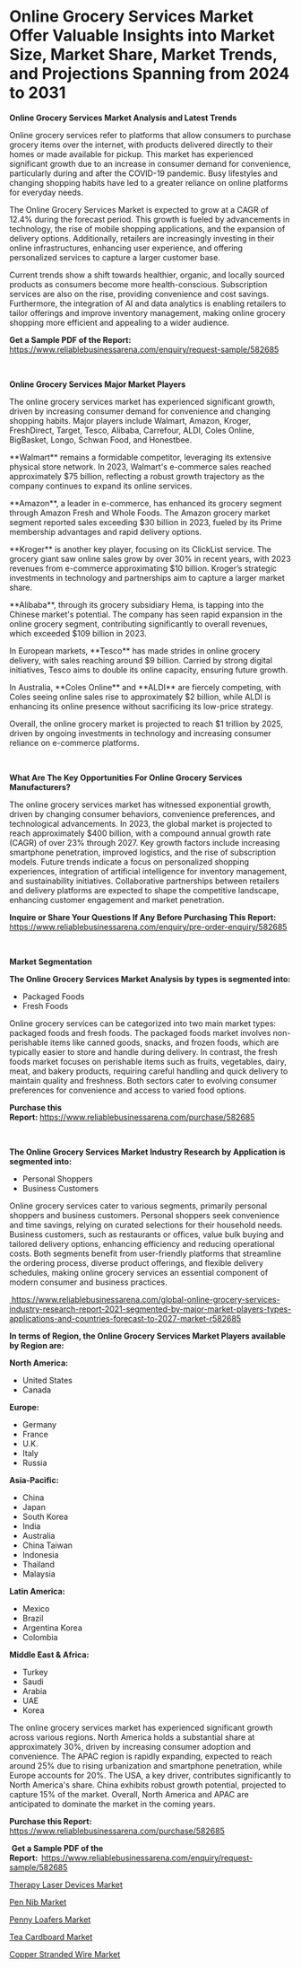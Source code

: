 <p><h1>Online Grocery Services Market Offer Valuable Insights into Market Size, Market Share, Market Trends, and Projections Spanning from 2024 to 2031</h1></p><p><strong>Online Grocery Services Market Analysis and Latest Trends</strong></p>
<p><p>Online grocery services refer to platforms that allow consumers to purchase grocery items over the internet, with products delivered directly to their homes or made available for pickup. This market has experienced significant growth due to an increase in consumer demand for convenience, particularly during and after the COVID-19 pandemic. Busy lifestyles and changing shopping habits have led to a greater reliance on online platforms for everyday needs.</p><p>The Online Grocery Services Market is expected to grow at a CAGR of 12.4% during the forecast period. This growth is fueled by advancements in technology, the rise of mobile shopping applications, and the expansion of delivery options. Additionally, retailers are increasingly investing in their online infrastructures, enhancing user experience, and offering personalized services to capture a larger customer base.</p><p>Current trends show a shift towards healthier, organic, and locally sourced products as consumers become more health-conscious. Subscription services are also on the rise, providing convenience and cost savings. Furthermore, the integration of AI and data analytics is enabling retailers to tailor offerings and improve inventory management, making online grocery shopping more efficient and appealing to a wider audience.</p></p>
<p><strong>Get a Sample PDF of the Report:&nbsp;</strong> <a href="https://www.reliablebusinessarena.com/enquiry/request-sample/582685?utm_campaign=1259&utm_medium=2&utm_source=Github&utm_content=ia&utm_term=27092024&utm_id=online-grocery-services">https://www.reliablebusinessarena.com/enquiry/request-sample/582685</a></p>
<p>&nbsp;</p>
<p><strong>Online Grocery Services Major Market Players</strong></p>
<p><p>The online grocery services market has experienced significant growth, driven by increasing consumer demand for convenience and changing shopping habits. Major players include Walmart, Amazon, Kroger, FreshDirect, Target, Tesco, Alibaba, Carrefour, ALDI, Coles Online, BigBasket, Longo, Schwan Food, and Honestbee.</p><p>**Walmart** remains a formidable competitor, leveraging its extensive physical store network. In 2023, Walmart's e-commerce sales reached approximately $75 billion, reflecting a robust growth trajectory as the company continues to expand its online services.</p><p>**Amazon**, a leader in e-commerce, has enhanced its grocery segment through Amazon Fresh and Whole Foods. The Amazon grocery market segment reported sales exceeding $30 billion in 2023, fueled by its Prime membership advantages and rapid delivery options.</p><p>**Kroger** is another key player, focusing on its ClickList service. The grocery giant saw online sales grow by over 30% in recent years, with 2023 revenues from e-commerce approximating $10 billion. Kroger’s strategic investments in technology and partnerships aim to capture a larger market share.</p><p>**Alibaba**, through its grocery subsidiary Hema, is tapping into the Chinese market's potential. The company has seen rapid expansion in the online grocery segment, contributing significantly to overall revenues, which exceeded $109 billion in 2023.</p><p>In European markets, **Tesco** has made strides in online grocery delivery, with sales reaching around $9 billion. Carried by strong digital initiatives, Tesco aims to double its online capacity, ensuring future growth.</p><p>In Australia, **Coles Online** and **ALDI** are fiercely competing, with Coles seeing online sales rise to approximately $2 billion, while ALDI is enhancing its online presence without sacrificing its low-price strategy. </p><p>Overall, the online grocery market is projected to reach $1 trillion by 2025, driven by ongoing investments in technology and increasing consumer reliance on e-commerce platforms.</p></p>
<p>&nbsp;</p>
<p><strong>What Are The Key Opportunities For Online Grocery Services Manufacturers?</strong></p>
<p><p>The online grocery services market has witnessed exponential growth, driven by changing consumer behaviors, convenience preferences, and technological advancements. In 2023, the global market is projected to reach approximately $400 billion, with a compound annual growth rate (CAGR) of over 23% through 2027. Key growth factors include increasing smartphone penetration, improved logistics, and the rise of subscription models. Future trends indicate a focus on personalized shopping experiences, integration of artificial intelligence for inventory management, and sustainability initiatives. Collaborative partnerships between retailers and delivery platforms are expected to shape the competitive landscape, enhancing customer engagement and market penetration.</p></p>
<p><strong>Inquire or Share Your Questions If Any Before Purchasing This Report:</strong> <a href="https://www.reliablebusinessarena.com/enquiry/pre-order-enquiry/582685?utm_campaign=1259&utm_medium=2&utm_source=Github&utm_content=ia&utm_term=27092024&utm_id=online-grocery-services">https://www.reliablebusinessarena.com/enquiry/pre-order-enquiry/582685</a></p>
<p>&nbsp;</p>
<p><strong>Market Segmentation</strong></p>
<p><strong>The Online Grocery Services Market Analysis by types is segmented into:</strong></p>
<p><ul><li>Packaged Foods</li><li>Fresh Foods</li></ul></p>
<p><p>Online grocery services can be categorized into two main market types: packaged foods and fresh foods. The packaged foods market involves non-perishable items like canned goods, snacks, and frozen foods, which are typically easier to store and handle during delivery. In contrast, the fresh foods market focuses on perishable items such as fruits, vegetables, dairy, meat, and bakery products, requiring careful handling and quick delivery to maintain quality and freshness. Both sectors cater to evolving consumer preferences for convenience and access to varied food options.</p></p>
<p><strong>Purchase this Report:&nbsp;</strong><a href="https://www.reliablebusinessarena.com/purchase/582685?utm_campaign=1259&utm_medium=2&utm_source=Github&utm_content=ia&utm_term=27092024&utm_id=online-grocery-services">https://www.reliablebusinessarena.com/purchase/582685</a></p>
<p>&nbsp;</p>
<p><strong>The Online Grocery Services Market Industry Research by Application is segmented into:</strong></p>
<p><ul><li>Personal Shoppers</li><li>Business Customers</li></ul></p>
<p><p>Online grocery services cater to various segments, primarily personal shoppers and business customers. Personal shoppers seek convenience and time savings, relying on curated selections for their household needs. Business customers, such as restaurants or offices, value bulk buying and tailored delivery options, enhancing efficiency and reducing operational costs. Both segments benefit from user-friendly platforms that streamline the ordering process, diverse product offerings, and flexible delivery schedules, making online grocery services an essential component of modern consumer and business practices.</p></p>
<p><a href="https://www.reliablebusinessarena.com/global-online-grocery-services-industry-research-report-2021-segmented-by-major-market-players-types-applications-and-countries-forecast-to-2027-market-r582685?utm_campaign=1259&utm_medium=2&utm_source=Github&utm_content=ia&utm_term=27092024&utm_id=online-grocery-services">&nbsp;https://www.reliablebusinessarena.com/global-online-grocery-services-industry-research-report-2021-segmented-by-major-market-players-types-applications-and-countries-forecast-to-2027-market-r582685</a></p>
<p><strong>In terms of Region, the Online Grocery Services Market Players available by Region are:</strong></p>
<p>
    <p> <strong> North America: </strong>
        <ul>
            <li>United States</li>
            <li>Canada</li>
        </ul>
        </p> 
    <p> <strong> Europe: </strong>
        <ul>
            <li>Germany</li>
            <li>France</li>
            <li>U.K.</li>
            <li>Italy</li>
            <li>Russia</li>
        </ul>
        </p> 
    <p> <strong> Asia-Pacific: </strong>
        <ul>
            <li>China</li>
            <li>Japan</li>
            <li>South Korea</li>
            <li>India</li>
            <li>Australia</li>
            <li>China Taiwan</li>
            <li>Indonesia</li>
            <li>Thailand</li>
            <li>Malaysia</li>
        </ul>
        </p> 
    <p> <strong> Latin America: </strong>
        <ul>
            <li>Mexico</li>
            <li>Brazil</li>
            <li>Argentina Korea</li>
            <li>Colombia</li>
        </ul>
        </p> 
    <p> <strong> Middle East & Africa: </strong>
        <ul>
            <li>Turkey</li>
            <li>Saudi</li>
            <li>Arabia</li>
            <li>UAE</li>
            <li>Korea</li>
        </ul>
    </p>
    </p>
<p><p>The online grocery services market has experienced significant growth across various regions. North America holds a substantial share at approximately 30%, driven by increasing consumer adoption and convenience. The APAC region is rapidly expanding, expected to reach around 25% due to rising urbanization and smartphone penetration, while Europe accounts for 20%. The USA, a key driver, contributes significantly to North America's share. China exhibits robust growth potential, projected to capture 15% of the market. Overall, North America and APAC are anticipated to dominate the market in the coming years.</p></p>
<p><strong>Purchase this Report: </strong><a href="https://www.reliablebusinessarena.com/purchase/582685?utm_campaign=1259&utm_medium=2&utm_source=Github&utm_content=ia&utm_term=27092024&utm_id=online-grocery-services">https://www.reliablebusinessarena.com/purchase/582685</a></p>
<p>&nbsp;<strong>Get a Sample PDF of the Report:&nbsp;&nbsp;</strong><a href="https://www.reliablebusinessarena.com/enquiry/request-sample/582685?utm_campaign=1259&utm_medium=2&utm_source=Github&utm_content=ia&utm_term=27092024&utm_id=online-grocery-services">https://www.reliablebusinessarena.com/enquiry/request-sample/582685</a></p>
<p><strong></strong></p>
<p><p><a href="https://issuu.com/reportprime-2/docs/therapy-laser-devices-market-size-2_de7d258e9074f4?utm_campaign=1259&utm_medium=2&utm_source=Github&utm_content=ia&utm_term=27092024&utm_id=online-grocery-services">Therapy Laser Devices Market</a></p><p><a href="https://www.linkedin.com/pulse/global-pen-nib-industry-analysis-share-growth-trends-forecast-qhzac?utm_campaign=1259&utm_medium=2&utm_source=Github&utm_content=ia&utm_term=27092024&utm_id=online-grocery-services">Pen Nib Market</a></p><p><a href="https://www.linkedin.com/pulse/global-penny-loafers-market-projected-grow-cagr-53-forcasted-ulfwc?utm_campaign=1259&utm_medium=2&utm_source=Github&utm_content=ia&utm_term=27092024&utm_id=online-grocery-services">Penny Loafers Market</a></p><p><a href="https://issuu.com/reportprime-2/docs/tea-cardboard-market-size-2030.pptx_a738861b965159?utm_campaign=1259&utm_medium=2&utm_source=Github&utm_content=ia&utm_term=27092024&utm_id=online-grocery-services">Tea Cardboard Market</a></p><p><a href="https://www.linkedin.com/pulse/what-growth-opportunities-challenges-copper-stranded-wire-market-z57rf?utm_campaign=1259&utm_medium=2&utm_source=Github&utm_content=ia&utm_term=27092024&utm_id=online-grocery-services">Copper Stranded Wire Market</a></p></p>